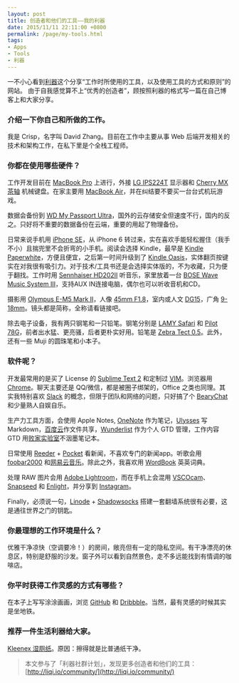 ```yaml
---
layout: post
title: 创造者和他们的工具——我的利器
date: 2015/11/11 22:11:00 +0800
permalink: /page/my-tools.html
tags:
- Apps
- Tools
- 利器
---
```


一不小心看到[利器](http://liqi.io/)这个分享“工作时所使用的工具，以及使用工具的方式和原则”的网站。
由于自我感觉算不上“优秀的创造者”，顾按照利器的格式写一篇在自己博客上和大家分享。

### 介绍一下你自己和所做的工作。

我是 Crisp，名字叫 David Zhang。目前在工作中主要从事 Web 后端开发相关的技术和架构工作，在私下里是个全栈工程师。

### 你都在使用哪些硬件？

工作开发目前在 [MacBook Pro](http://www.apple.com/macbook-pro/) 上进行，外接 [LG IPS224T](http://www.lg.com/us/commercial/lcd-computer-monitors/lg-IPS224T-PN) 显示器和 [Cherry MX 茶轴](http://cherrycorp.com/product/g80-3850-mx-brown-3-0-keyboard/) 机械键盘。在家主要用 [MacBook Air](http://www.apple.com/macbook-air/)，并在纠结要不要买一台台式机玩游戏。

数据会备份到 [WD My Passport Ultra](http://www.wdc.com/cn/products/products.aspx?id=1000)，国外的云存储安全但速度不行，国内的反之。只好将不重要的数据备份在云端，重要的用起了物理备份。

日常来说手机用 [iPhone SE](http://www.apple.com/iphone-se)，从 iPhone 6 转过来，实在喜欢手能轻松握住（我手不小）且揣兜里不会折弯的小手机。阅读会选择 Kindle，最早是 [Kindle Paperwhite](http://www.amazon.com/Kindle-Paperwhite-Touch-light/dp/B007OZNZG0)，方便且便宜，之后第一时间升级到了 [Kindle Oasis](https://www.amazon.cn/dp/B010EJPW7C/ref=sr_1_1?ie=UTF8&qid=1462245425)，实体翻页按键实在对我很有吸引力。对于技术/工具书还是会选择实体版的，不为收藏，只为便于翻找。工作时用 [Sennhaiser HD202II](http://en-us.sennheiser.com/over-ear-headphones-hd-202) 听音乐，家里放着一台 [BOSE Wave Music System III](http://www.bose.cn/product.aspx?cid=632)，支持AUX IN连接电脑，偶尔也可以听收音机和CD。

摄影用 [Olympus E-M5 Mark II](http://olympus-imaging.cn/product/dslr/em5mk2/index.html)，人像 [45mm F1.8](http://olympus-imaging.cn/product/dslr/mlens/45_18/index.html)，室内或人文 [DG15](http://consumer.panasonic.cn/product/cameras-camcorders/lumix-g-lens/fixed-focal/h-x015gk.html)，广角 [9-18mm](http://olympus-imaging.cn/product/dslr/mlens/9-18_40-56/index.html)。镜头都是简称，全称请看链接吧。

除去电子设备，我有两只钢笔和一只铅笔。钢笔分别是 [LAMY Safari](http://www.lamy.com/eng/b2c/safari) 和 [Pilot 78G](http://www.amazon.cn/Pilot-%E7%99%BE%E4%B9%90-FP-78G-M-B-22K%E5%8C%85%E9%87%91%E7%AC%94%E5%B0%96%E9%92%A2%E7%AC%94-M%E5%92%80/dp/B003H06HN4)，前者出水猛、更亮骚，后者更朴实好用。铅笔是 [Zebra Tect 0.5](https://item.taobao.com/item.htm?id=522070211448)。此外，还有一些 Muji 的圆珠笔和小本子。


### 软件呢？

开发最常用的是买了 License 的 [Sublime Text 2](http://www.sublimetext.com/) 和定制过 [VIM](http://www.vim.org/)。浏览器用 [Chrome](https://www.google.com/chrome/)。聊天主要还是 QQ/微信，都是被圈子绑架的，Office 之类也同理。其实我特别喜欢 [Slack](https://slack.com/) 的概念，但限于团队和网络的问题，只好搞了个 [BearyChat](https://bearychat.com/) 和少量熟人自娱自乐。

生产力工具方面，会使用 Apple Notes, [OneNote](https://www.onenote.com/) 作为笔记，[Ulysses](http://ulyssesapp.com/) 写 Markdown，[百度云](http://pan.baidu.com/)作文件共享，[Wunderlist](https://www.wunderlist.com/) 作为个人 GTD 管理，工作内容 GTD 用[败家实验室](https://item.taobao.com/item.htm?spm=2013.1.0.0.xh6pv4&id=45159521615)不洇墨笔记本。

日常使用 [Reeder](http://reederapp.com/) + [Pocket](https://getpocket.com/) 看新闻，不喜欢专门的新闻app。听歌会用 [foobar2000](https://www.foobar2000.org/) 和[网易云音乐](http://music.163.com/)。除此之外，我喜欢用 [WordBook](https://itunes.apple.com/us/app/wordbook-english-dictionary/id289694924?mt=8) 英英词典。

处理 RAW 图片会用 [Adobe Lightroom](https://lightroom.adobe.com/)，而在手机上会混用 [VSCOcam](https://vsco.co/vscocam)、[Snapseed](https://itunes.apple.com/us/app/snapseed/id439438619?mt=8) 和 [Enlight](http://www.enlightapp.com/)，并分享到 [Instagram](https://www.instagram.com/)。

Finally，必须说一句，[Linode](https://www.linode.com/) + [Shadowsocks](https://shadowsocks.org) 搭建一套翻墙系统很有必要，这是通往世界之门的钥匙。

### 你最理想的工作环境是什么？

优雅干净凉快（空调要冷！）的房间，敞亮但有一定的隐私空间。有干净漂亮的休息区，特别是舒服的沙发。窗子外可以看到自然景色，走不多远能找到有情调的咖啡店。

### 你平时获得工作灵感的方式有哪些？

在本子上写写涂涂画画，浏览 [GitHub](https://github.com/) 和 [Dribbble](https://dribbble.com/)。当然，最有灵感的时候其实是坐地铁。

### 推荐一件生活利器给大家。

[Kleenex 湿厕纸](http://www.amazon.cn/%E4%B8%AA%E6%8A%A4%E5%81%A5%E5%BA%B7/dp/B00HCYFCOQ)。原因：擦得就是比普通纸干净。

> 本文参与了「利器社群计划」，发现更多创造者和他们的工具：[http://liqi.io/community/](http://liqi.io/community/)